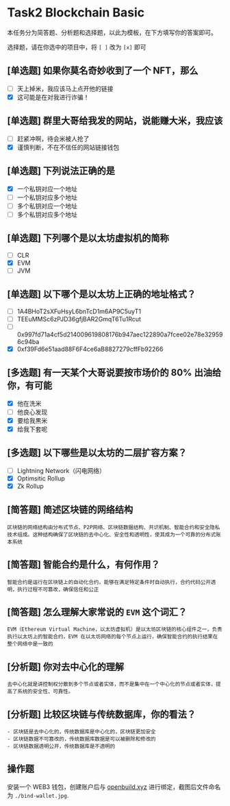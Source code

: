 # Task2 Blockchain Basic

本任务分为简答题、分析题和选择题，以此为模板，在下方填写你的答案即可。

选择题，请在你选中的项目中，将 `[ ]` 改为 `[x]` 即可

## [单选题] 如果你莫名奇妙收到了一个 NFT，那么

- [ ] 天上掉米，我应该马上点开他的链接
- [x] 这可能是在对我进行诈骗！

## [单选题] 群里大哥给我发的网站，说能赚大米，我应该

- [ ] 赶紧冲啊，待会米被人抢了
- [x] 谨慎判断，不在不信任的网站链接钱包

## [单选题] 下列说法正确的是

- [x] 一个私钥对应一个地址
- [ ] 一个私钥对应多个地址
- [ ] 多个私钥对应一个地址
- [ ] 多个私钥对应多个地址

## [单选题] 下列哪个是以太坊虚拟机的简称

- [ ] CLR
- [x] EVM
- [ ] JVM

## [单选题] 以下哪个是以太坊上正确的地址格式？

- [ ] 1A4BHoT2sXFuHsyL6bnTcD1m6AP9C5uyT1
- [ ] TEEuMMSc6zPJD36gfjBAR2GmqT6Tu1Rcut
- [ ] 0x997fd71a4cf5d214009619808176b947aec122890a7fcee02e78e329596c94ba
- [x] 0xf39Fd6e51aad88F6F4ce6aB8827279cffFb92266

## [多选题] 有一天某个大哥说要按市场价的 80% 出油给你，有可能

- [x] 他在洗米
- [ ] 他良心发现
- [x] 要给我黒米
- [x] 给我下套呢

## [多选题] 以下哪些是以太坊的二层扩容方案？

- [ ] Lightning Network（闪电网络）
- [x] Optimsitic Rollup
- [x] Zk Rollup

## [简答题] 简述区块链的网络结构

```
区块链的网络结构由分布式节点、P2P网络、区块链数据结构、共识机制、智能合约和安全隐私技术组成。这种结构确保了区块链的去中心化、安全性和透明性，使其成为一个可靠的分布式账本系统
```

## [简答题] 智能合约是什么，有何作用？

```
智能合约是运行在区块链上的自动化合约，能够在满足特定条件时自动执行，合约代码公开透明，执行过程不可篡改，确保信任和公正
```

## [简答题] 怎么理解大家常说的 `EVM` 这个词汇？

```
EVM（Ethereum Virtual Machine，以太坊虚拟机）是以太坊区块链的核心组件之一，负责执行以太坊上的智能合约，EVM 在以太坊网络的每个节点上运行，确保智能合约的执行结果在整个网络中是一致的
```

## [分析题] 你对去中心化的理解

```
去中心化就是讲控制权分散到多个节点或者实体，而不是集中在一个中心化的节点或者实体，提高了系统的安全性、可靠性。
```

## [分析题] 比较区块链与传统数据库，你的看法？

```
- 区块链是去中心化的，传统数据库是中心化的，区块链更加安全
- 区块链数据不可篡改的，传统数据库数据是可以被删除和修改的
- 区块链数据透明公开，传统数据库是不透明的
```

## 操作题

安装一个 WEB3 钱包，创建账户后与 [openbuild.xyz](https://openbuild.xyz/profile) 进行绑定，截图后文件命名为 `./bind-wallet.jpg`.
